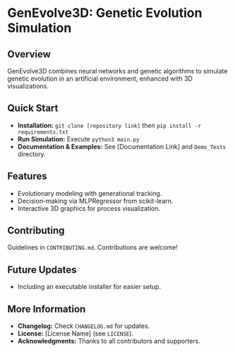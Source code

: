 # GenEvolve3D: Genetic Evolution Simulation

## Overview
GenEvolve3D combines neural networks and genetic algorithms to simulate genetic evolution in an artificial environment, enhanced with 3D visualizations.

## Quick Start
- **Installation:** `git clone [repository link]` then `pip install -r requirements.txt`
- **Run Simulation:** Execute `python3 main.py`
- **Documentation & Examples:** See [Documentation Link] and `Demo_Tests` directory.

## Features
- Evolutionary modeling with generational tracking.
- Decision-making via MLPRegressor from scikit-learn.
- Interactive 3D graphics for process visualization.

## Contributing
Guidelines in `CONTRIBUTING.md`. Contributions are welcome!

## Future Updates
- Including an executable installer for easier setup.

## More Information
- **Changelog:** Check `CHANGELOG.md` for updates.
- **License:** [License Name] (see `LICENSE`).
- **Acknowledgments:** Thanks to all contributors and supporters.